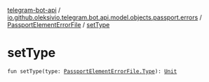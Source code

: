 [telegram-bot-api](../../index.md) / [io.github.oleksivio.telegram.bot.api.model.objects.passport.errors](../index.md) / [PassportElementErrorFile](index.md) / [setType](./set-type.md)

# setType

`fun setType(type: `[`PassportElementErrorFile.Type`](-type/index.md)`): `[`Unit`](https://kotlinlang.org/api/latest/jvm/stdlib/kotlin/-unit/index.html)